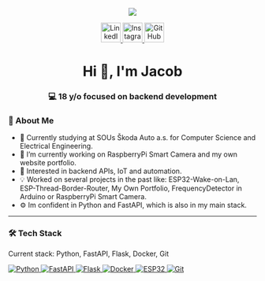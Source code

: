 <p align="center">
  <img src="https://capsule-render.vercel.app/api?type=rect&color=0:3D5AFE,100:E040FB&height=250&section=header&text=Jacob&fontSize=70&fontColor=000000&textBg=true&textBgRadius=20&desc=Backend%20developer%20and%20IoT%20Engineer&descSize=25&descAlign=bottom&descAlignY=40" />
</p>


<p align="center">
  <a href="https://www.linkedin.com/in/jakub-hluško-639202366/" target="_blank">
    <img height="40" src="https://cdn2.iconfinder.com/data/icons/social-media-2285/512/1_Linkedin_unofficial_colored_svg-512.png" alt="LinkedIn"/>
  </a>
  <a href="https://www.instagram.com/hlusakkk/" target="_blank">
    <img height="40" src="https://cdn2.iconfinder.com/data/icons/social-icons-33/128/Instagram-512.png" alt="Instagram"/>
  </a>
  <a href="https://github.com/Luckeris" target="_blank">
    <img height="40" src="https://cdn4.iconfinder.com/data/icons/ionicons/512/icon-social-github-512.png" alt="GitHub"/>
  </a>
</p>

<h1 align="center">Hi 👋, I'm Jacob</h1>
<h3 align="center">💻 18 y/o focused on backend development</h3>

### 🧠 About Me
- 📖 Currently studying at SOUs Škoda Auto a.s. for Computer Science and Electrical Engineering.
- 🔭 I’m currently working on RaspberryPi Smart Camera and my own website portfolio.
- 🧠 Interested in backend APIs, IoT and automation.
- 💡 Worked on several projects in the past like: ESP32-Wake-on-Lan, ESP-Thread-Border-Router, My Own Portfolio, FrequencyDetector in Arduino or RaspberryPi Smart Camera.
- ⚙️ Im confident in Python and FastAPI, which is also in my main stack.

---


### 🛠️ Tech Stack
Current stack: Python, FastAPI, Flask, Docker, Git
<p>
  <a href="https://www.python.org" target="_blank">
    <img src="https://img.shields.io/badge/-Python-05122A?style=flat&logo=python" alt="Python" />
  </a>
  <a href="https://fastapi.tiangolo.com" target="_blank">
    <img src="https://img.shields.io/badge/-FastAPI-005571?style=flat&logo=fastapi" alt="FastAPI" />
  </a>
  <a href="https://flask.palletsprojects.com" target="_blank">
    <img src="https://img.shields.io/badge/-Flask-000000?style=flat&logo=flask" alt="Flask" />
  </a>
  <a href="https://www.docker.com" target="_blank">
    <img src="https://img.shields.io/badge/-Docker-2496ED?style=flat&logo=docker" alt="Docker" />
  </a>
  <a href="https://www.espressif.com/en/products/socs/esp32" target="_blank">
    <img src="https://img.shields.io/badge/-ESP32-333333?style=flat&logo=espressif" alt="ESP32" />
  </a>
  <a href="https://git-scm.com/" target="_blank">
    <img src="https://img.shields.io/badge/-Git-F05032?style=flat&logo=git" alt="Git" />
  </a>
</p>



<!--
**Luckeris/Luckeris** is a ✨ _special_ ✨ repository because its `README.md` (this file) appears on your GitHub profile.

Here are some ideas to get you started:

- 🔭 I’m currently working on ...
- 🌱 I’m currently learning ...
- 👯 I’m looking to collaborate on ...
- 🤔 I’m looking for help with ...
- 💬 Ask me about ...
- 📫 How to reach me: ...
- 😄 Pronouns: ...
- ⚡ Fun fact: ...
-->
